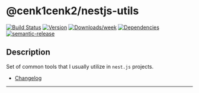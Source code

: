 # @cenk1cenk2/nestjs-utils

[![Build Status](https://drone.kilic.dev/api/cenk1cenk2/nestjs-tools/status.svg)](https://drone.kilic.dev/@cenk1cenk2/nestjs-tools) [![Version](https://img.shields.io/npm/v/@cenk1cenk2/nestjs-utils.svg)](https://npmjs.org/package/@cenk1cenk2/nestjs-utils) [![Downloads/week](https://img.shields.io/npm/dw/@cenk1cenk2/nestjs-utils.svg)](https://npmjs.org/package/@cenk1cenk2/nestjs-utils) [![Dependencies](https://img.shields.io/librariesio/release/npm/@cenk1cenk2/nestjs-utils)](https://npmjs.org/package/@cenk1cenk2/nestjs-utils) [![semantic-release](https://img.shields.io/badge/%20%20%F0%9F%93%A6%F0%9F%9A%80-semantic--release-e10079.svg)](https://github.com/semantic-release/semantic-release)

## Description

Set of common tools that I usually utilize in `nest.js` projects.

- [Changelog](./CHANGELOG.md)

<!-- toc -->



<!-- tocstop -->

---
